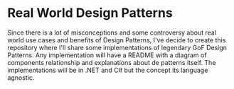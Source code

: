 # Real World Design Patterns

Since there is a lot of misconceptions and some controversy about real world use cases and benefits of Design Patterns, I've decide to create this repository where I'll share some implementations of legendary GoF Design Patterns. Any implementation will have a README with a diagram of components relationship and explanations about de patterns itself. The implementations will be in .NET and C# but the concept its language agnostic. 
